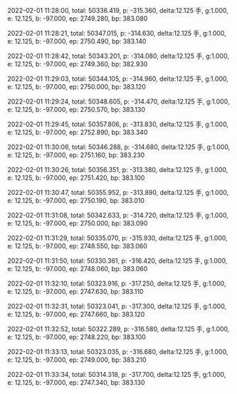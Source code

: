 2022-02-01 11:28:00, total: 50336.419, p: -315.360, delta:12.125 手, g:1.000, e: 12.125, b: -97.000, ep: 2749.280, bp: 383.080

2022-02-01 11:28:21, total: 50347.015, p: -314.630, delta:12.125 手, g:1.000, e: 12.125, b: -97.000, ep: 2750.490, bp: 383.140

2022-02-01 11:28:42, total: 50343.201, p: -314.080, delta:12.125 手, g:1.000, e: 12.125, b: -97.000, ep: 2749.360, bp: 382.930

2022-02-01 11:29:03, total: 50344.105, p: -314.960, delta:12.125 手, g:1.000, e: 12.125, b: -97.000, ep: 2750.000, bp: 383.120

2022-02-01 11:29:24, total: 50348.605, p: -314.470, delta:12.125 手, g:1.000, e: 12.125, b: -97.000, ep: 2750.570, bp: 383.130

2022-02-01 11:29:45, total: 50357.806, p: -313.830, delta:12.125 手, g:1.000, e: 12.125, b: -97.000, ep: 2752.890, bp: 383.340

2022-02-01 11:30:06, total: 50346.288, p: -314.680, delta:12.125 手, g:1.000, e: 12.125, b: -97.000, ep: 2751.160, bp: 383.230

2022-02-01 11:30:26, total: 50356.351, p: -313.380, delta:12.125 手, g:1.000, e: 12.125, b: -97.000, ep: 2751.420, bp: 383.100

2022-02-01 11:30:47, total: 50355.952, p: -313.890, delta:12.125 手, g:1.000, e: 12.125, b: -97.000, ep: 2750.190, bp: 383.010

2022-02-01 11:31:08, total: 50342.633, p: -314.720, delta:12.125 手, g:1.000, e: 12.125, b: -97.000, ep: 2750.000, bp: 383.090

2022-02-01 11:31:29, total: 50335.070, p: -315.930, delta:12.125 手, g:1.000, e: 12.125, b: -97.000, ep: 2748.550, bp: 383.060

2022-02-01 11:31:50, total: 50330.361, p: -316.420, delta:12.125 手, g:1.000, e: 12.125, b: -97.000, ep: 2748.060, bp: 383.060

2022-02-01 11:32:10, total: 50323.916, p: -317.250, delta:12.125 手, g:1.000, e: 12.125, b: -97.000, ep: 2747.630, bp: 383.110

2022-02-01 11:32:31, total: 50323.041, p: -317.300, delta:12.125 手, g:1.000, e: 12.125, b: -97.000, ep: 2747.660, bp: 383.120

2022-02-01 11:32:52, total: 50322.289, p: -316.580, delta:12.125 手, g:1.000, e: 12.125, b: -97.000, ep: 2748.220, bp: 383.100

2022-02-01 11:33:13, total: 50323.035, p: -316.680, delta:12.125 手, g:1.000, e: 12.125, b: -97.000, ep: 2749.000, bp: 383.210

2022-02-01 11:33:34, total: 50314.318, p: -317.700, delta:12.125 手, g:1.000, e: 12.125, b: -97.000, ep: 2747.340, bp: 383.130